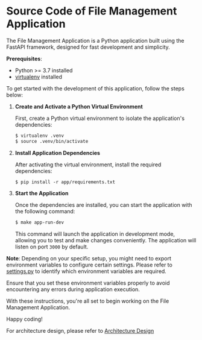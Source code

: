 # Source Code of File Management Application

The File Management Application is a Python application built using the FastAPI framework, designed for fast development and simplicity.

**Prerequisites**:
- Python >= 3.7 installed
- [virtualenv](https://virtualenv.pypa.io/en/latest/) installed

To get started with the development of this application, follow the steps below:

1. **Create and Activate a Python Virtual Environment**

    First, create a Python virtual environment to isolate the application's dependencies:
    ```bash
    $ virtualenv .venv
    $ source .venv/bin/activate
    ```

2. **Install Application Dependencies**

    After activating the virtual environment, install the required dependencies:
    ```
    $ pip install -r app/requirements.txt
    ```

3. **Start the Application**

    Once the dependencies are installed, you can start the application with the following command:
    ```bash
    $ make app-run-dev
    ```
    This command will launch the application in development mode, allowing you to test and make changes conveniently. The application will listen on port `3000` by default. 

**Note**: Depending on your specific setup, you might need to export environment variables to configure certain settings. Please refer to [settings.py](./settings.py) to identify which environment variables are required.

Ensure that you set these environment variables properly to avoid encountering any errors during application execution.

With these instructions, you're all set to begin working on the File Management Application.

Happy coding!

For architecture design, please refer to [Architecture Design](../docs/architecture-design.md)
